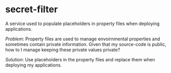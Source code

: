 # secret-filter

A service used to populate placeholders in property files when deploying applications.

*Problem*: Property files are used to manage envoirnmental properties and sometimes contain private information. Given that my source-code is public, how to I manage keeping these private values private?

*Solution*: Use placeholders in the property files and replace them when deploying my applications.
